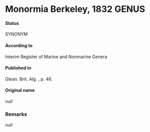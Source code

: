 # Monormia Berkeley, 1832 GENUS

#### Status
SYNONYM

#### According to
Interim Register of Marine and Nonmarine Genera

#### Published in
Glean. Brit. Alg. , p. 46.

#### Original name
null

### Remarks
null